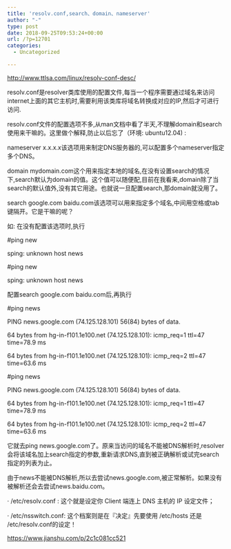 ```yaml
---
title: 'resolv.conf,search、domain、nameserver'
author: "-"
type: post
date: 2018-09-25T09:53:24+00:00
url: /?p=12701
categories:
  - Uncategorized

---
```

http://www.ttlsa.com/linux/resolv-conf-desc/
  
resolv.conf是resolver类库使用的配置文件,每当一个程序需要通过域名来访问internet上面的其它主机时,需要利用该类库将域名转换成对应的IP,然后才可进行访问.

resolv.conf文件的配置选项不多,从man文档中看了半天,不理解domain和search使用来干嘛的。这里做个解释,防止以后忘了（环境: ubuntu12.04) : 

nameserver x.x.x.x该选项用来制定DNS服务器的,可以配置多个nameserver指定多个DNS。

domain mydomain.com这个用来指定本地的域名,在没有设置search的情况下,search默认为domain的值。这个值可以随便配,目前在我看来,domain除了当search的默认值外,没有其它用途。也就说一旦配置search,那domain就没用了。

search google.com baidu.com该选项可以用来指定多个域名,中间用空格或tab键隔开。它是干嘛的呢？

如: 在没有配置该选项时,执行

#ping new
  
sping: unknown host news

#ping new
  
sping: unknown host news
  
配置search google.com baidu.com后,再执行

#ping news
  
PING news.google.com (74.125.128.101) 56(84) bytes of data.
  
64 bytes from hg-in-f101.1e100.net (74.125.128.101): icmp_req=1 ttl=47 time=78.9 ms
  
64 bytes from hg-in-f101.1e100.net (74.125.128.101): icmp_req=2 ttl=47 time=63.6 ms

#ping news
  
PING news.google.com (74.125.128.101) 56(84) bytes of data.
  
64 bytes from hg-in-f101.1e100.net (74.125.128.101): icmp_req=1 ttl=47 time=78.9 ms
  
64 bytes from hg-in-f101.1e100.net (74.125.128.101): icmp_req=2 ttl=47 time=63.6 ms
  
它就去ping news.google.com了。原来当访问的域名不能被DNS解析时,resolver会将该域名加上search指定的参数,重新请求DNS,直到被正确解析或试完search指定的列表为止。

由于news不能被DNS解析,所以去尝试news.google.com,被正常解析。如果没有被解析还会去尝试news.baidu.com。

· /etc/resolv.conf : 这个就是设定你 Client 端连上 DNS 主机的 IP 设定文件；
  
· /etc/nsswitch.conf: 这个档案则是在『决定』先要使用 /etc/hosts 还是 /etc/resolv.conf的设定！
  
https://www.jianshu.com/p/2c1c081cc521